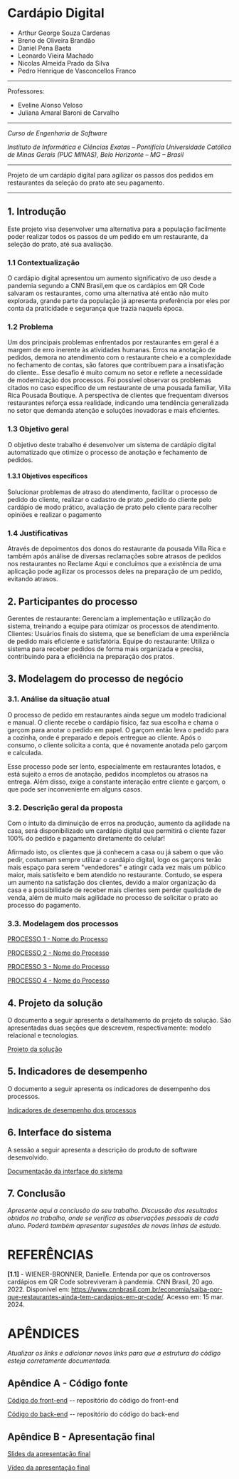 # Cardápio Digital


* Arthur George Souza Cardenas
* Breno de Oliveira Brandão
* Daniel Pena Baeta
* Leonardo Vieira Machado
* Nicolas Almeida Prado da Silva
* Pedro Henrique de Vasconcellos Franco


---

Professores:

* Eveline Alonso Veloso
* Juliana Amaral Baroni de Carvalho

---

_Curso de Engenharia de Software_

_Instituto de Informática e Ciências Exatas – Pontifícia Universidade Católica de Minas Gerais (PUC MINAS), Belo Horizonte – MG – Brasil_

---

Projeto de um cardápio digital para agilizar os passos dos pedidos em restaurantes da seleção do prato ate seu pagamento.

---

## 1. Introdução

Este projeto visa desenvolver uma alternativa para a população facilmente poder realizar todos os passos de um pedido em um restaurante, da seleção do prato, até sua avaliação.

### 1.1 Contextualização

O cardápio digital apresentou um aumento significativo de uso desde a pandemia segundo a CNN Brasil,em que os cardápios em QR Code salvaram os restaurantes, como uma alternativa até então não muito explorada, grande  parte da população já apresenta preferência por eles por conta da praticidade e segurança que trazia naquela época.

### 1.2 Problema

Um dos principais problemas enfrentados por restaurantes em geral é a margem de erro inerente às atividades humanas. Erros na anotação de pedidos, demora no atendimento com o restaurante cheio e a complexidade no fechamento de contas, são fatores que contribuem para a insatisfação do cliente.. Esse desafio é muito comum no setor e reflete a necessidade de modernização dos processos. Foi possível observar os problemas citados no caso específico de um restaurante de uma pousada familiar, Villa Rica Pousada Boutique. A perspectiva de clientes que frequentam diversos restaurantes reforça essa realidade, indicando uma tendência generalizada no setor que demanda atenção e soluções inovadoras e mais eficientes.

### 1.3 Objetivo geral

O objetivo deste trabalho é desenvolver um sistema de cardápio digital automatizado que otimize o processo de anotação e fechamento de pedidos.

#### 1.3.1 Objetivos específicos

Solucionar problemas de atraso do atendimento, facilitar o processo de pedido do cliente, realizar o cadastro de prato ,pedido do cliente pelo cardápio de modo prático, avaliação de prato pelo cliente para recolher opiniões e realizar o pagamento

### 1.4 Justificativas

Através de depoimentos dos donos do restaurante da pousada Villa Rica e também após análise de diversas reclamações sobre atrasos de pedidos nos restaurantes no Reclame Aqui e concluímos que a existência de uma aplicação pode agilizar os processos deles na preparação de um pedido, evitando atrasos.

## 2. Participantes do processo

Gerentes de restaurante: Gerenciam a implementação e utilização do sistema, treinando a equipe para otimizar os processos de atendimento.
Clientes: Usuários finais do sistema, que se beneficiam de uma experiência de pedido mais eficiente e satisfatória.
Equipe do restaurante: Utiliza o sistema para receber pedidos de forma mais organizada e precisa, contribuindo para a eficiência na preparação dos pratos.

## 3. Modelagem do processo de negócio

### 3.1. Análise da situação atual

O processo de pedido em restaurantes ainda segue um modelo tradicional e manual. O cliente recebe o cardápio físico, faz sua escolha e chama o garçom para anotar o pedido em papel. O garçom então leva o pedido para a cozinha, onde é preparado e depois entregue ao cliente. Após o consumo, o cliente solicita a conta, que é novamente anotada pelo garçom e calculada.

Esse processo pode ser lento, especialmente em restaurantes lotados, e está sujeito a erros de anotação, pedidos incompletos ou atrasos na entrega. Além disso, exige a constante interação entre cliente e garçom, o que pode ser inconveniente em alguns casos.

### 3.2. Descrição geral da proposta

Com o intuito da diminuição de erros na produção, aumento da agilidade na casa, será disponibilizado um cardápio digital que permitirá o cliente fazer 100% do pedido e pagamento diretamente do celular!

Afirmado isto, os clientes que já conhecem a casa ou já sabem o que vão pedir, costumam sempre utilizar o cardápio digital, logo os garçons terão mais espaço para serem "vendedores" e atingir cada vez mais um público maior, mais satisfeito e bem atendido no restaurante. Contudo, se espera um aumento na satisfação dos clientes, devido a maior organização da casa e a possibilidade de receber mais clientes sem perder qualidade de venda, além de muito mais agilidade no processo de solicitar o prato ao processo do pagamento.

### 3.3. Modelagem dos processos

[PROCESSO 1 - Nome do Processo](processo-1-nome-do-processo.md "Detalhamento do Processo 1.")

[PROCESSO 2 - Nome do Processo](processo-2-nome-do-processo.md "Detalhamento do Processo 2.")

[PROCESSO 3 - Nome do Processo](processo-3-nome-do-processo.md "Detalhamento do Processo 3.")

[PROCESSO 4 - Nome do Processo](processo-4-nome-do-processo.md "Detalhamento do Processo 4.")

## 4. Projeto da solução

O documento a seguir apresenta o detalhamento do projeto da solução. São apresentadas duas seções que descrevem, respectivamente: modelo relacional e tecnologias.

[Projeto da solução](solution-design.md "Detalhamento do projeto da solução: modelo relacional e tecnologias.")


## 5. Indicadores de desempenho

O documento a seguir apresenta os indicadores de desempenho dos processos.

[Indicadores de desempenho dos processos](performance-indicators.md)


## 6. Interface do sistema

A sessão a seguir apresenta a descrição do produto de software desenvolvido. 

[Documentação da interface do sistema](interface.md)

## 7. Conclusão

_Apresente aqui a conclusão do seu trabalho. Discussão dos resultados obtidos no trabalho, onde se verifica as observações pessoais de cada aluno. Poderá também apresentar sugestões de novas linhas de estudo._

# REFERÊNCIAS

**[1.1]** - WIENER-BRONNER, Danielle. Entenda por que os controversos cardápios em QR Code sobreviveram à pandemia. CNN Brasil, 20 ago. 2022. Disponível em: <https://www.cnnbrasil.com.br/economia/saiba-por-que-restaurantes-ainda-tem-cardapios-em-qr-code/>. Acesso em: 15 mar. 2024.

# APÊNDICES


_Atualizar os links e adicionar novos links para que a estrutura do código esteja corretamente documentada._


## Apêndice A - Código fonte

[Código do front-end](../src/front) -- repositório do código do front-end

[Código do back-end](../src/back)  -- repositório do código do back-end


## Apêndice B - Apresentação final


[Slides da apresentação final](presentations/)


[Vídeo da apresentação final](video/)






